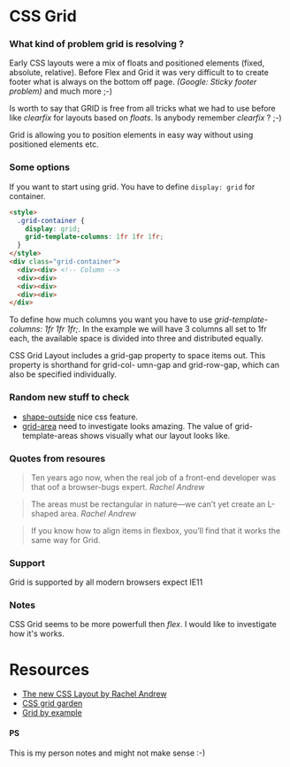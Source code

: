# CSS Grid

### What kind of problem grid is resolving ?

Early CSS layouts were a mix of floats and positioned elements (fixed, absolute, relative).
Before Flex and Grid it was very difficult to to create footer what is always on the
bottom off page. _(Google: Sticky footer problem)_ and much more ;-)

Is worth to say that GRID is free from all tricks what we had to use before
like _clearfix_ for layouts based on _floats_. Is anybody remember _clearfix_ ? ;-)

Grid is allowing you to position elements in easy way without using positioned
elements etc.

### Some options

If you want to start using grid. You have to define `display: grid` for container.
```html
<style>
  .grid-container {
    display: grid;
    grid-template-columns: 1fr 1fr 1fr;
  }
</style>
<div class="grid-container">
  <div><div> <!-- Column -->
  <div><div>
  <div><div>
  <div><div>
</div>
```

To define how much columns you want you have to use _grid-template-columns: 1fr 1fr 1fr;_.
In the example we will have 3 columns all set to 1fr each, the available space is divided into three and distributed equally.

CSS Grid Layout includes a grid-gap property to space items out. This property is shorthand for grid-col- umn-gap and grid-row-gap, which can also be specified individually.

### Random new stuff to check
* [shape-outside](https://developer.mozilla.org/en-US/docs/Web/CSS/shape-outside) nice css feature.
* [grid-area]() need to investigate looks amazing.  The value of grid-template-areas shows visually what our layout looks like.
### Quotes from resoures
> Ten years ago now, when the real job of a front-end developer was that
oof a browser-bugs expert. <cite>Rachel Andrew</cite>

> The areas must be rectangular in nature—we can’t yet create an L-shaped area. <cite>Rachel Andrew</cite>

> If you know how to align items in flexbox, you’ll find that it works the same way for Grid.

### Support
Grid is supported by all modern browsers expect IE11

### Notes
CSS Grid seems to be more powerfull then _flex_. I would like to investigate how it's works.

# Resources

* [The new CSS Layout by Rachel Andrew](https://abookapart.com/products/the-new-css-layout)
* [CSS grid garden](http://cssgridgarden.com/)
* [Grid by example](https://gridbyexample.com/)

#### PS

This is my person notes and might not make sense :-)
